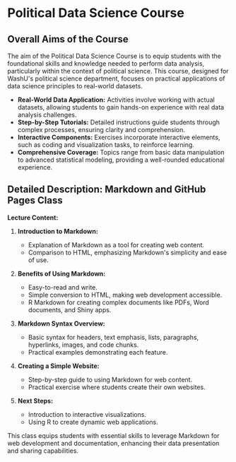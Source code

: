 
# Political Data Science Course

## Overall Aims of the Course

The aim of the Political Data Science Course is to equip students with the foundational skills and knowledge needed to perform data analysis, particularly within the context of political science. This course, designed for WashU's political science department, focuses on practical applications of data science principles to real-world datasets.

- **Real-World Data Application:** Activities involve working with actual datasets, allowing students to gain hands-on experience with real data analysis challenges.
- **Step-by-Step Tutorials:** Detailed instructions guide students through complex processes, ensuring clarity and comprehension.
- **Interactive Components:** Exercises incorporate interactive elements, such as coding and visualization tasks, to reinforce learning.
- **Comprehensive Coverage:** Topics range from basic data manipulation to advanced statistical modeling, providing a well-rounded educational experience.

## Detailed Description: Markdown and GitHub Pages Class

**Lecture Content:**

1. **Introduction to Markdown:**
   - Explanation of Markdown as a tool for creating web content.
   - Comparison to HTML, emphasizing Markdown's simplicity and ease of use.

2. **Benefits of Using Markdown:**
   - Easy-to-read and write.
   - Simple conversion to HTML, making web development accessible.
   - R Markdown for creating complex documents like PDFs, Word documents, and Shiny apps.

3. **Markdown Syntax Overview:**
   - Basic syntax for headers, text emphasis, lists, paragraphs, hyperlinks, images, and code chunks.
   - Practical examples demonstrating each feature.

4. **Creating a Simple Website:**
   - Step-by-step guide to using Markdown for web content.
   - Practical exercise where students create their own websites.

5. **Next Steps:**
   - Introduction to interactive visualizations.
   - Using R to create dynamic web applications.

This class equips students with essential skills to leverage Markdown for web development and documentation, enhancing their data presentation and sharing capabilities.
